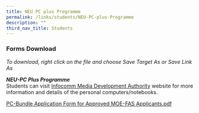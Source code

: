 ```yaml
---
title: NEU PC plus Programme
permalink: /links/students/NEU-PC-plus-Programme
description: ""
third_nav_title: Students
---
```

### Forms Download
*To download, right click on the file and choose Save Target As or Save Link As*

_**NEU-PC Plus Programme**_ <br>
Students can visit [Infocomm Media Development Authority](https://www.imda.gov.sg/community/consumer-education/digital-inclusion/neu-pc-plus-programme) website for more information and details of the personal computers/notebooks.

[PC-Bundle Application Form for Approved MOE-FAS Applicants.pdf](/files/PC-Bundle%20Application%20Form%20for%20Approved%20MOE-FAS%20Applicants.pdf)